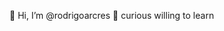 👋 Hi, I’m @rodrigoarcres
👀 curious willing to learn

<!---
rodrigoarcres/rodrigoarcres is a ✨ special ✨ repository because its `README.md` (this file) appears on your GitHub profile.
You can click the Preview link to take a look at your changes.
--->
